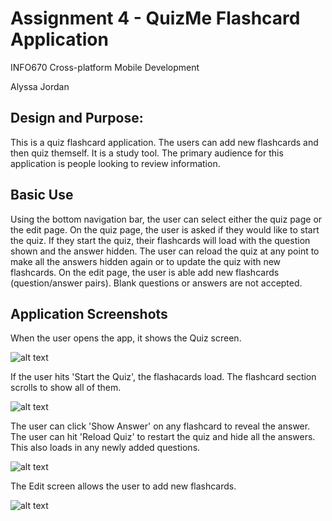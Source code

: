 # Assignment 4 - QuizMe Flashcard Application 

INFO670 Cross-platform Mobile Development

Alyssa Jordan

## Design and Purpose:
This is a quiz flashcard application. The users can add new flashcards and then quiz themself. It is a study tool. The primary audience for this application is people looking to review information.

## Basic Use
Using the bottom navigation bar, the user can select either the quiz page or the edit page. On the quiz page, the user is asked if they would like to start the quiz. If they start the quiz, their flashcards will load with the question shown and the answer hidden. The user can reload the quiz at any point to make all the answers hidden again or to update the quiz with new flashcards. On the edit page, the user is able add new flashcards (question/answer pairs). Blank questions or answers are not accepted.



## Application Screenshots

When the user opens the app, it shows the Quiz screen.

![alt text](https://github.com/alyssaaj/INFO670MobileDev/blob/520280524ac7677e35e616b2717e41a3e584ca0c/Assignment4/screenshots/StartQuiz.png)


If the user hits 'Start the Quiz', the flashacards load. The flashcard section scrolls to show all of them.

![alt text](https://github.com/alyssaaj/INFO670MobileDev/blob/520280524ac7677e35e616b2717e41a3e584ca0c/Assignment4/screenshots/QuizLoaded.png)

The user can click 'Show Answer' on any flashcard to reveal the answer. The user can hit 'Reload Quiz' to restart the quiz and hide all the answers. This also loads in any newly added questions.

![alt text](https://github.com/alyssaaj/INFO670MobileDev/blob/520280524ac7677e35e616b2717e41a3e584ca0c/Assignment4/screenshots/SomeAnswersRevealed.png)


The Edit screen allows the user to add new flashcards.

![alt text](https://github.com/alyssaaj/INFO670MobileDev/blob/520280524ac7677e35e616b2717e41a3e584ca0c/Assignment4/screenshots/AddedQuestion.png)

